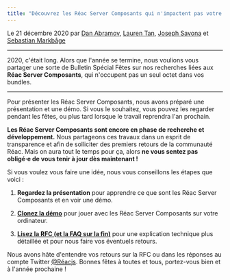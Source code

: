 ```yaml
---
title: "Découvrez les Réac Server Composants qui n'impactent pas votre bundle"
---
```


Le 21 décembre 2020 par [Dan Abramov](https://twitter.com/dan_abramov), [Lauren Tan](https://twitter.com/potetotes), [Joseph Savona](https://twitter.com/en_JS) et [Sebastian Markbåge](https://twitter.com/sebmarkbage)

---

<Intro>

2020, c'était long.  Alors que l'année se termine, nous voulions vous partager une sorte de Bulletin Spécial Fêtes sur nos recherches liées aux **Réac Server Composants**, qui n'occupent pas un seul octet dans vos bundles.

</Intro>

---

Pour présenter les Réac Server Composants, nous avons préparé une présentation et une démo.  Si vous le souhaitez, vous pouvez les regarder pendant les fêtes, ou plus tard lorsque le travail reprendra l'an prochain.

<YouTubeIframe src="https://www.youtube.com/embed/TQQPAU21ZUw" />

**Les Réac Server Composants sont encore en phase de recherche et développement.** Nous partageons ces travaux dans un esprit de transparence et afin de solliciter des premiers retours de la communauté Réac. Mais on aura tout le temps pour ça, alors **ne vous sentez pas obligé·e de vous tenir à jour dès maintenant !**

Si vous voulez vous faire une idée, nous vous conseillons les étapes que voici :

1. **Regardez la présentation** pour apprendre ce que sont les Réac Server Composants et en voir une démo.

2. **[Clonez la démo](http://github.com/Réacjs/server-composants-demo)** pour jouer avec les Réac Server Composants sur votre ordinateur.

3. **[Lisez la RFC (et la FAQ sur la fin)](https://github.com/Réacjs/rfcs/pull/188)** pour une explication technique plus détaillée et pour nous faire vos éventuels retours.

Nous avons hâte d'entendre vos retours sur la RFC ou dans les réponses au compte Twitter [@Réacjs](https://twitter.com/Réacjs). Bonnes fêtes à toutes et tous, portez-vous bien et à l'année prochaine !
